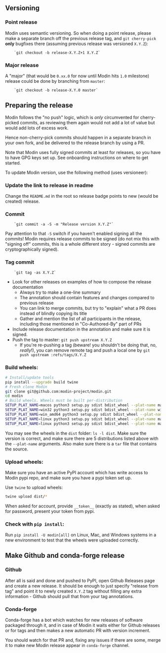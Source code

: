 ## Versioning

### Point release

Modin uses semantic versioning. So when doing a point release, please make a separate branch
off the previous release tag, and `git cherry-pick` **only** bugfixes there (assuming previous release was versioned `X.Y.Z`):

        `git checkout -b release-X.Y.Z+1 X.Y.Z`

### Major release

A "major" (that would be `0.xx.0` for now until Modin hits `1.0` milestone) release could be done by branching from `master`:

        `git checkout -b release-X.Y.0 master`

## Preparing the release

Modin follows the "no push" logic, which is _only_ circumvented for cherry-picked commits,
as reviewing them again would not add a lot of value but would add lots of excess work.

Hence non-cherry-pick commits should happen in a separate branch in your own fork, and
be delivered to the release branch by using a PR.

Note that Modin uses fully signed commits at least for releases, so you have to have GPG keys set up. See onboarding instructions on where to get started.

To update Modin version, use the following method (uses versioneer):

### Update the link to release in readme

Change the `README.md` in the root so release badge points to new (would be created) release.

### Commit

        `git commit -a -S -m "Release version X.Y.Z"`

Pay attention to that `-S` switch if you haven't enabled signing all the commits!
Modin requires release commits to be signed (do not mix this with "signing off" commits, this
is a whole different story - signed commits are cryptographically signed).

### Tag commit

        `git tag -as X.Y.Z`

  * Look for other releases on examples of how to compose the release documentation
    * Always try to make a one-line summary
    * The annotation should contain features and changes compared to previous release
    * You can link to merge commits, but try to "explain" what a PR does instead of blindly copying its title
    * Gather and mention the list of all participants in the release, including those mentioned in "Co-Authored-By" part of PRs
  * Include release documentation in the annotation and make sure it is signed.
  * Push the tag to master: `git push upstream X.Y.Z`
    * If you're re-pushing a tag (beware! you shouldn't be doing that, no, _really_!), you can remove remote tag and push a local one by `git push upstream :refs/tags/X.Y.Z`

### Build wheels:

```bash
# Install/update tools
pip install --upgrade build twine
# Fresh clone Modin
git clone git@github.com:modin-project/modin.git
cd modin
# Build wheels. Wheels must be built per-distribution
SETUP_PLAT_NAME=macos python3 setup.py sdist bdist_wheel --plat-name macosx_10_9_x86_64
SETUP_PLAT_NAME=win32 python3 setup.py sdist bdist_wheel --plat-name win32
SETUP_PLAT_NAME=win_amd64 python3 setup.py sdist bdist_wheel --plat-name win_amd64
SETUP_PLAT_NAME=linux python3 setup.py sdist bdist_wheel --plat-name manylinux1_x86_64
SETUP_PLAT_NAME=linux python3 setup.py sdist bdist_wheel --plat-name manylinux1_i686
```

You may see the wheels in the `dist` folder: `ls -l dist`. Make sure the version is correct,
and make sure there are 5 distributions listed above with the `--plat-name` arguments.
Also make sure there is a `tar` file that contains the source.

### Upload wheels:

Make sure you have an active PyPI account which has write access to Modin pypi repo, and make sure you have a pypi token set up.

Use `twine` to upload wheels:

```bash
twine upload dist/*
```

When asked for account, provide `__token__` (exactly as stated), when asked for password, present your token from pypi.

### Check with `pip install`:

Run `pip install -U modin[all]` on Linux, Mac, and Windows systems in a new environment
to test that the wheels were uploaded correctly.

## Make Github and conda-forge release

### Github

After all is said and done and pushed to PyPI, open Github Releases page and create a new release. It should be enough to just specify "release from tag" and point it to newly created `X.Y.Z` tag without filling any extra information - Github should pull that from your tag annotations.

### Conda-forge

Conda-forge has a bot which watches for new releases of software packaged through it,
and in case of Modin it waits either for Github releases or for tags and then makes
a new automatic PR with version increment.

You should watch for that PR and, fixing any issues if there are some, merge it
to make new Modin release appear in `conda-forge` channel.

